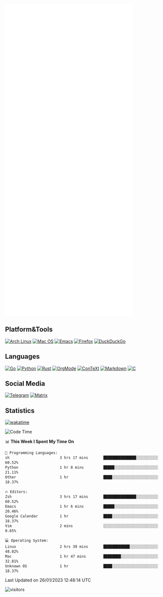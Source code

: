 ![Metrics](https://github.com/SteamedFish/SteamedFish/blob/master/github-metrics.svg)

## Platform&Tools

[![Arch Linux](https://img.shields.io/badge/ArchLinux-1793D1?logo=arch-linux&logoColor=fff&style=flat-square)](https://archlinux.org/)
[![Mac OS](https://img.shields.io/badge/MacOS-000000?style=flat-square&logo=macos&logoColor=F0F0F0)](https://www.apple.com/macos/)
[![Emacs](https://img.shields.io/badge/Emacs-%237F5AB6.svg?&style=flat-square&logo=gnu-emacs&logoColor=white)](https://www.gnu.org/software/emacs/)
[![Firefox](https://img.shields.io/badge/Firefox-FF7139?style=flat-square&logo=Firefox-Browser&logoColor=white)](https://firefox.com/)
[![DuckDuckGo](https://img.shields.io/badge/DuckDuckGo-DE5833?style=flat-square&logo=DuckDuckGo&logoColor=white)](https://duckduckgo.com/)

## Languages

[![Go](https://img.shields.io/badge/Golang-%2300ADD8.svg?style=flat-square&logo=go&logoColor=white)](https://golang.org/)
[![Python](https://img.shields.io/badge/Python-3670A0?style=flat-square&logo=python&logoColor=ffdd54)](https://www.python.org/)
[![Rust](https://img.shields.io/badge/Rust-%23000000.svg?style=flat-square&logo=rust&logoColor=white)](https://www.rust-lang.org/)
[![OrgMode](https://img.shields.io/badge/OrgMode-%23000000.svg?style=flat-square&logo=org&logoColor=white)](https://orgmode.org/)
[![ConTeXt](https://img.shields.io/badge/ConTeXt-%23008080.svg?style=flat-square&logo=latex&logoColor=white)](https://contextgarden.net/)
[![Markdown](https://img.shields.io/badge/MarkDown-%23000000.svg?style=flat-square&logo=markdown&logoColor=white)](https://daringfireball.net/projects/markdown/)
[![C](https://img.shields.io/badge/C-%2300599C.svg?style=flat-square&logo=c&logoColor=white)](https://www.iso.org/standard/74528.html)

## Social Media
[![Telegram](https://img.shields.io/badge/SteamedFish-2CA5E0?style=social&logo=telegram&logoColor=white)](https://t.me/SteamedFish)
[![Matrix](https://img.shields.io/badge/SteamedFish-2CA5E0?style=social&logo=matrix&logoColor=black)](https://matrix.to/#/@i:steamedfish.org)

## Statistics
[![wakatime](https://wakatime.com/badge/user/168280d6-fcf2-4b4f-ad3a-dc4612f35b38.svg)](https://wakatime.com/@168280d6-fcf2-4b4f-ad3a-dc4612f35b38)

<!--START_SECTION:waka-->
![Code Time](http://img.shields.io/badge/Code%20Time-2%2C261%20hrs%2025%20mins-blue)

📊 **This Week I Spent My Time On** 

```text
💬 Programming Languages: 
sh                       3 hrs 17 mins       ███████████████░░░░░░░░░░   60.52% 
Python                   1 hr 8 mins         █████░░░░░░░░░░░░░░░░░░░░   21.11% 
Other                    1 hr                ████░░░░░░░░░░░░░░░░░░░░░   18.37%

🔥 Editors: 
Zsh                      3 hrs 17 mins       ███████████████░░░░░░░░░░   60.52% 
Emacs                    1 hr 6 mins         █████░░░░░░░░░░░░░░░░░░░░   20.46% 
Google Calendar          1 hr                ████░░░░░░░░░░░░░░░░░░░░░   18.37% 
Vim                      2 mins              ░░░░░░░░░░░░░░░░░░░░░░░░░   0.65%

💻 Operating System: 
Linux                    2 hrs 39 mins       ████████████░░░░░░░░░░░░░   48.82% 
Mac                      1 hr 47 mins        ████████░░░░░░░░░░░░░░░░░   32.81% 
Unknown OS               1 hr                ████░░░░░░░░░░░░░░░░░░░░░   18.37%

```


 Last Updated on 26/01/2023 12:48:14 UTC
<!--END_SECTION:waka-->

![visitors](https://visitor-badge.laobi.icu/badge?page_id=SteamedFish.SteamedFish)
